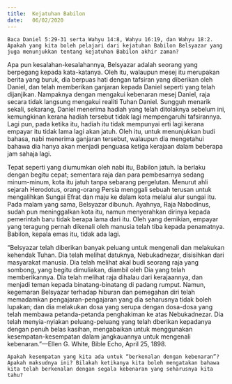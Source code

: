 ```yaml
---
title:  Kejatuhan Babilon
date:   06/02/2020
---
```


`Baca Daniel 5:29-31 serta Wahyu 14:8, Wahyu 16:19, dan Wahyu 18:2. Apakah yang kita boleh pelajari dari kejatuhan Babilon Belsyazar yang juga menunjukkan tentang kejatuhan Babilon akhir zaman?`

Apa pun kesalahan-kesalahannya, Belsyazar adalah seorang yang berpegang kepada kata-katanya. Oleh itu, walaupun mesej itu merupakan berita yang buruk, dia berpuas hati dengan tafsiran yang diberikan oleh Daniel, dan telah memberikan ganjaran kepada Daniel seperti yang telah dijanjikan. Nampaknya dengan mengakui kebenaran mesej Daniel, raja secara tidak langsung mengakui realiti Tuhan Daniel. Sungguh menarik sekali, sekarang, Daniel menerima hadiah yang telah ditolaknya sebelum ini, kemungkinan kerana hadiah tersebut tidak lagi mempengaruhi tafsirannya. Lagi pun, pada ketika itu, hadiah itu tidak mempunyai erti lagi kerana empayar itu tidak lama lagi akan jatuh. Oleh itu, untuk menunjukkan budi bahasa, nabi menerima ganjaran tersebut, walaupun dia mengetahui bahawa dia hanya akan menjadi penguasa ketiga kerajaan dalam beberapa jam sahaja lagi.

Tepat seperti yang diumumkan oleh nabi itu, Babilon jatuh. Ia berlaku dengan begitu cepat; sementara raja dan para pembesarnya sedang minum-minum, kota itu jatuh tanpa sebarang pergelutan. Menurut ahli sejarah Herodotus, orang-orang Persia menggali sebuah terusan untuk mengalihkan Sungai Efrat dan maju ke dalam kota melalui alur sungai itu. Pada malam yang sama, Belsyazar dibunuh. Ayahnya, Raja Nabodinus, sudah pun meninggalkan kota itu, namun menyerahkan dirinya kepada pemerintah baru tidak berapa lama dari itu. Oleh yang demikian, empayar yang teragung pernah dikenali oleh manusia telah tiba kepada penamatnya. Babilon, kepala emas itu, tidak ada lagi.

“Belsyazar telah diberikan banyak peluang untuk mengenali dan melakukan kehendak Tuhan. Dia telah melihat datuknya, Nebukadnezar, disisihkan dari masyarakat manusia. Dia telah melihat akal budi seorang raja yang sombong, yang begitu dimuliakan, diambil oleh Dia yang telah memberikannya. Dia telah melihat raja   dihalau dari kerajaannya, dan menjadi teman kepada binatang-binatang di padang rumput. Namun, kegemaran Belsyazar terhadap hiburan dan pemegahan diri telah memadamkan pengajaran-pengajaran yang dia seharusnya tidak boleh lupakan; dan dia melakukan dosa yang serupa dengan dosa-dosa yang telah membawa petanda-petanda  penghakiman ke atas Nebukadnezar. Dia telah menyia-nyiakan peluang-peluang yang telah dberikan kepadanya dengan penuh belas kasihan, mengabaikan untuk menggunakan kesempatan-kesempatan dalam jangkauannya untuk mengenali kebenaran.”—Ellen G. White, Bible Echo, April 25, 1898.

`Apakah kesempatan yang kita ada untuk “berkenalan dengan kebenaran”? Apakah maksudnya ini? Bilakah ketikanya kita boleh mengatakan bahawa kita telah berkenalan dengan segala kebenaran yang seharusnya kita tahu?`